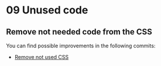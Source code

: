 # 09 Unused code

## Remove not needed code from the CSS

You can find possible improvements in the following commits:

 - [Remove not used CSS](https://github.com/stefanjudis/webperf-101-workshop-final/commit/6fba928dc6dcdeef4b8915cc0428855472e250c6)